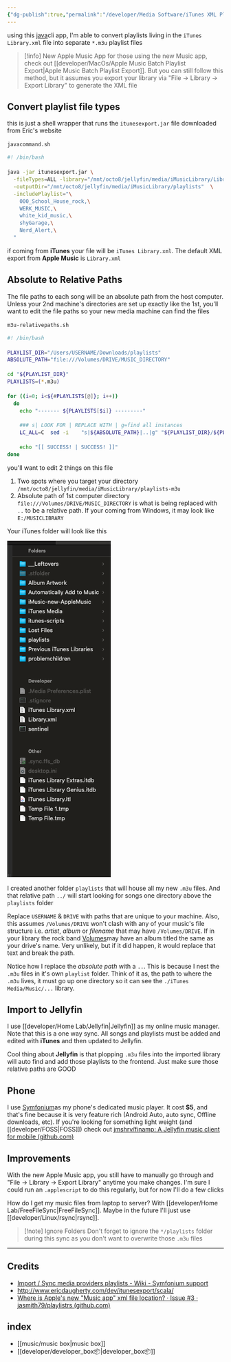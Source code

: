 ```yaml
---
{"dg-publish":true,"permalink":"/developer/Media Software/iTunes XML Playlist to m3u Converter/"}
---
```


using this [java](http://www.ericdaugherty.com/dev/itunesexport/scala/)cli app, I'm able to convert playlists living in the `iTunes Library.xml` file into separate `*.m3u` playlist files

> [!info] New Apple Music App
> for those using the new Music app, check out [[developer/MacOs/Apple Music Batch Playlist Export\|Apple Music Batch Playlist Export]]. But you can still follow this method, but it assumes you export your library via "File -> Library -> Export Library" to generate the XML file
## Convert playlist file types

this is just a shell wrapper that runs the `itunesexport.jar` file downloaded from Eric's website

`javacommand.sh`
```bash
#! /bin/bash

java -jar itunesexport.jar \
  -fileTypes=ALL -library="/mnt/octo8/jellyfin/media/iMusicLibrary/Library.xml" \
  -outputDir="/mnt/octo8/jellyfin/media/iMusicLibrary/playlists"  \
  -includePlaylist="\
    000_School_House_rock,\
	WERK_MUSIC,\
	white_kid_music,\
	shyGarage,\
	Nerd_Alert,\
  " 
```

if coming from **iTunes** your file will be `iTunes Library.xml`. The default XML export from **Apple Music** is `Library.xml`

## Absolute to Relative Paths

The file paths to each song will be an absolute path from the host computer. Unless your 2nd machine's directories are set up exactly like the 1st, you'll want to edit the file paths so your new media machine can find the files

`m3u-relativepaths.sh`
```bash
#! /bin/bash 

PLAYLIST_DIR="/Users/USERNAME/Downloads/playlists"
ABSOLUTE_PATH="file:///Volumes/DRIVE/MUSIC_DIRECTORY"

cd "${PLAYLIST_DIR}"
PLAYLISTS=(*.m3u)

for ((i=0; i<${#PLAYLISTS[@]}; i++))
  do
	echo "------- ${PLAYLISTS[$i]} ---------" 
  
	### s| LOOK FOR | REPLACE WITH | g=find all instances
	LC_ALL=C  sed -i    "s|${ABSOLUTE_PATH}|..|g" "${PLAYLIST_DIR}/${PLAYLISTS[$i]}"

	echo "[[ SUCCESS! | SUCCESS! ]]"
done

```

you'll want to edit 2 things on this file
1.  Two spots where you target your directory `/mnt/octo8/jellyfin/media/iMusicLibrary/playlists-m3u`
3.  Absolute path of 1st computer directory `file:///Volumes/DRIVE/MUSIC_DIRECTORY` is what is being replaced with  `..` to be a relative path. If your coming from Windows, it may look like `E:/MUSICLIBRARY` 

Your iTunes folder will look like this

![attachments/iTunes-Directory-Tree.png|iTunes-Directory-Tree](/img/user/attachments/iTunes-Directory-Tree.png)

I created another folder `playlists` that will house all my new `.m3u` files. And that relative path `../` will start looking for songs one directory above the `playlists` folder

Replace `USERNAME` & `DRIVE` with paths that are unique to your machine. Also, this assumes `/Volumes/DRIVE` won't clash with any of your music's file structure i.e. *artist*, *album* or *filename* that may have `/Volumes/DRIVE`. If in your library the rock band [Volumes](https://volumesofficial.com/)may have an album titled the same as your drive's name. Very unlikely, but if it did happen, it would replace that text and break the path.

Notice how I replace the *absolute path* with a `..`. This is because I nest the `.m3u` files in it's own `playlist` folder. Think of it as, the path to where the `.m3u` lives, it must go up one directory so it can see the `./iTunes Media/Music/...` library.
## Import to Jellyfin
I use [[developer/Home Lab/Jellyfin\|Jellyfin]] as my online music manager. Note that this is a one way sync. All songs and playlists must be added and edited with **iTunes** and then updated to Jellyfin. 

Cool thing about **Jellyfin** is that plopping `.m3u` files into the imported library will auto find and add those playlists to the frontend. Just make sure those relative paths are GOOD

## Phone
I use [Symfonium](https://www.symfonium.app/)as my phone's dedicated music player. It cost **$5**, and that's fine because it is very feature rich (Android Auto, auto sync, Offline downloads, etc). If you're looking for something light weight (and [[developer/FOSS\|FOSS]]) check out [jmshrv/finamp: A Jellyfin music client for mobile (github.com)](https://github.com/jmshrv/finamp)

## Improvements
With the new Apple Music app, you still have to manually go through and "File -> Library -> Export Library" anytime you make changes. I'm sure I could run an `.applescript` to do this regularly, but for now I'll do a few clicks

How do I get my music files from laptop to server? With [[developer/Home Lab/FreeFileSync\|FreeFileSync]]. Maybe in the future I'll just use [[developer/Linux/rsync\|rsync]]. 

> [!note] Ignore Folders
> Don't forget to ignore the `*/playlists` folder during this sync as you don't want to overwrite those `.m3u` files


---

## Credits
- [Import / Sync media providers playlists - Wiki - Symfonium support](https://support.symfonium.app/t/import-sync-media-providers-playlists/325)
- http://www.ericdaugherty.com/dev/itunesexport/scala/
- [Where is Apple's new "Music app" xml file location? · Issue #3 · jasmith79/playlistrs (github.com)](https://github.com/jasmith79/playlistrs/issues/3)
## index
- [[music/music box\|music box]]
- [[developer/developer_box📦\|developer_box📦]]